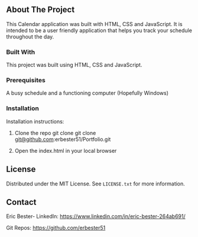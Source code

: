 ## About The Project

This Calendar application was built with HTML, CSS and JavaScript. It is intended to be a user friendly application that helps you track your schedule throughout the day.


### Built With

This project was built using HTML, CSS and JavaScript.

### Prerequisites

A busy schedule and a functioning computer (Hopefully Windows) 

### Installation

Installation instructions:

1. Clone the repo
    git clone git clone git@github.com:erbester51/Portfolio.git

2. Open the index.html in your local browser

## License

Distributed under the MIT License. See `LICENSE.txt` for more information.

## Contact

Eric Bester- LinkedIn: https://www.linkedin.com/in/eric-bester-264ab691/

Git Repos: https://github.com/erbester51